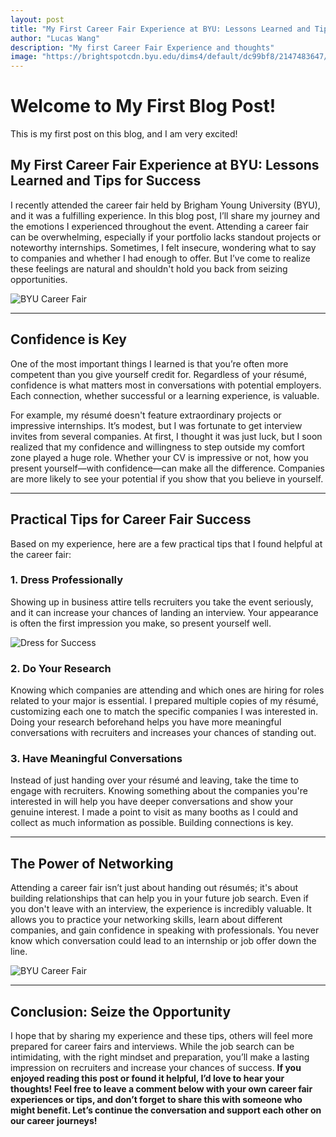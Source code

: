 ```yaml
---
layout: post
title: "My First Career Fair Experience at BYU: Lessons Learned and Tips for Success"
author: "Lucas Wang"
description: "My first Career Fair Experience and thoughts"
image: "https://brightspotcdn.byu.edu/dims4/default/dc99bf8/2147483647/strip/true/crop/1024x576+0+25/resize/800x450!/quality/90/?url=https%3A%2F%2Fbrigham-young-brightspot-us-east-2.s3.us-east-2.amazonaws.com%2F46%2F4b%2F456af6f540ed807311975fbc4c93%2Fstem-fair-promo-1024x683.jpg"
---
```


# Welcome to My First Blog Post!

This is my first post on this blog, and I am very excited!

## My First Career Fair Experience at BYU: Lessons Learned and Tips for Success

I recently attended the career fair held by Brigham Young University (BYU), and it was a fulfilling experience. In this blog post, I’ll share my journey and the emotions I experienced throughout the event. Attending a career fair can be overwhelming, especially if your portfolio lacks standout projects or noteworthy internships. Sometimes, I felt insecure, wondering what to say to companies and whether I had enough to offer. But I’ve come to realize these feelings are natural and shouldn't hold you back from seizing opportunities.

![BYU Career Fair](https://brightspotcdn.byu.edu/dims4/default/dc99bf8/2147483647/strip/true/crop/1024x576+0+25/resize/800x450!/quality/90/?url=https%3A%2F%2Fbrigham-young-brightspot-us-east-2.s3.us-east-2.amazonaws.com%2F46%2F4b%2F456af6f540ed807311975fbc4c93%2Fstem-fair-promo-1024x683.jpg)

---

## Confidence is Key

One of the most important things I learned is that you’re often more competent than you give yourself credit for. Regardless of your résumé, confidence is what matters most in conversations with potential employers. Each connection, whether successful or a learning experience, is valuable.

For example, my résumé doesn't feature extraordinary projects or impressive internships. It’s modest, but I was fortunate to get interview invites from several companies. At first, I thought it was just luck, but I soon realized that my confidence and willingness to step outside my comfort zone played a huge role. Whether your CV is impressive or not, how you present yourself—with confidence—can make all the difference. Companies are more likely to see your potential if you show that you believe in yourself.

---

## Practical Tips for Career Fair Success

Based on my experience, here are a few practical tips that I found helpful at the career fair:

### 1. Dress Professionally
Showing up in business attire tells recruiters you take the event seriously, and it can increase your chances of landing an interview. Your appearance is often the first impression you make, so present yourself well.

![Dress for Success](https://images.unsplash.com/photo-1494790108377-be9c29b29330?crop=entropy&cs=tinysrgb&fit=max&fm=jpg&ixid=MnwzNjUyOXwwfDF8c2VhcmNofDF8fGJ1c2luZXNzJTIwYXR0aXJlfGVufDB8fHx8MTY0NzI3MjExOQ&ixlib=rb-1.2.1&q=80&w=400)

### 2. Do Your Research
Knowing which companies are attending and which ones are hiring for roles related to your major is essential. I prepared multiple copies of my résumé, customizing each one to match the specific companies I was interested in. Doing your research beforehand helps you have more meaningful conversations with recruiters and increases your chances of standing out.

### 3. Have Meaningful Conversations
Instead of just handing over your résumé and leaving, take the time to engage with recruiters. Knowing something about the companies you're interested in will help you have deeper conversations and show your genuine interest. I made a point to visit as many booths as I could and collect as much information as possible. Building connections is key.

---

## The Power of Networking

Attending a career fair isn’t just about handing out résumés; it's about building relationships that can help you in your future job search. Even if you don't leave with an interview, the experience is incredibly valuable. It allows you to practice your networking skills, learn about different companies, and gain confidence in speaking with professionals. You never know which conversation could lead to an internship or job offer down the line.

![BYU Career Fair](https://www.newhaven.edu/_resources/images/news/non-college-specific/blog/2022/career-expo.jpg)

---

## Conclusion: Seize the Opportunity

I hope that by sharing my experience and these tips, others will feel more prepared for career fairs and interviews. While the job search can be intimidating, with the right mindset and preparation, you’ll make a lasting impression on recruiters and increase your chances of success. **If you enjoyed reading this post or found it helpful, I’d love to hear your thoughts! Feel free to leave a comment below with your own career fair experiences or tips, and don’t forget to share this with someone who might benefit. Let’s continue the conversation and support each other on our career journeys!**
